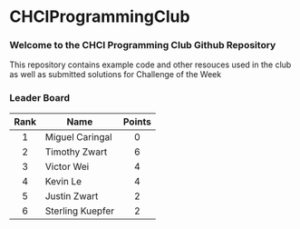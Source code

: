 # CHCIProgrammingClub

### Welcome to the CHCI Programming Club Github Repository
This repository contains example code and other resouces used in the club as well as submitted solutions for Challenge of the Week

### Leader Board

| Rank	 | Name	 | Points
| :---:	 | ---	 | :---:
1	 | Miguel Caringal	 | 0
2	 | Timothy Zwart	 | 6
3	 | Victor Wei	 | 4
4	 | Kevin Le	 | 4
5	 | Justin Zwart	 | 2
6	 | Sterling Kuepfer	 | 2

